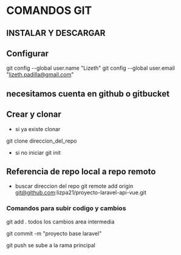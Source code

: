 # COMANDOS GIT
## INSTALAR Y DESCARGAR
## Configurar
git config --global user.name "Lizeth"
git config --global user.email "lizeth.padilla@gmail.com"
## necesitamos cuenta en github o gitbucket

## Crear y clonar
- si ya existe clonar


git clone direccion_del_repo
- si no iniciar
git init

## Referencia de repo local a repo remoto
- buscar direccion del repo
git remote add origin git@github.com:lizpa21/proyecto-laravel-api-vue.git

### Comandos para subir codigo y cambios
git add . todos los cambios area intermedia 

git commit -m "proyecto base laravel" 

git push se sube a la rama principal








